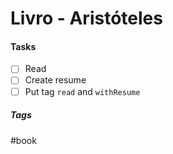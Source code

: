 # Livro - Aristóteles

#### Tasks
- [ ] Read
- [ ] Create resume
- [ ] Put tag `read` and `withResume`

##### Tags
#book
